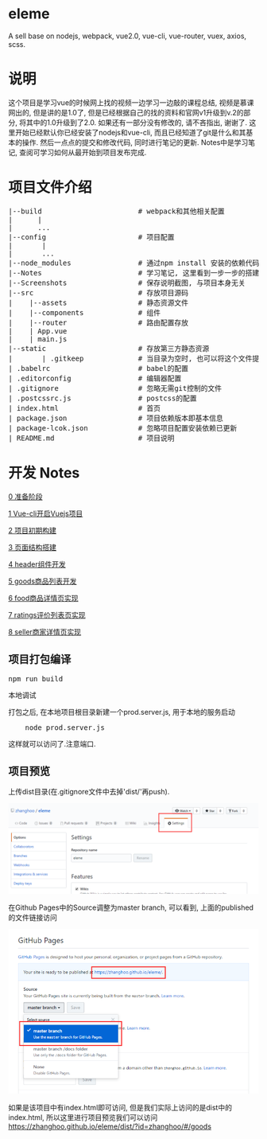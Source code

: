 # eleme
A sell base on nodejs, webpack, vue2.0, vue-cli, vue-router, vuex, axios, scss.

# 说明
这个项目是学习vue的时候网上找的视频一边学习一边敲的课程总结, 视频是慕课网出的, 但是讲的是1.0了, 但是已经根据自己的找的资料和官网v1升级到v.2的部分, 将其中的1.0升级到了2.0. 如果还有一部分没有修改的, 请不吝指出, 谢谢了.
这里开始已经默认你已经安装了nodejs和vue-cli, 而且已经知道了git是什么和其基本的操作. 然后一点点的提交和修改代码, 同时进行笔记的更新. Notes中是学习笔记, 查阅可学习如何从最开始到项目发布完成.

# 项目文件介绍
<pre>
|--build                       # webpack和其他相关配置
|      |
|      ...
|--config                      # 项目配置
|       |
|       ...
|--node_modules                # 通过npm install 安装的依赖代码库
|--Notes                       # 学习笔记, 这里看到一步一步的搭建完整项目的学习笔记 与项目本身无关
|--Screenshots                 # 保存说明截图, 与项目本身无关
|--src                         # 存放项目源码
|    |--assets                 # 静态资源文件
|    |--components             # 组件
|    |--router                 # 路由配置存放
|    | App.vue
|    | main.js
|--static                      # 存放第三方静态资源
|       | .gitkeep             # 当目录为空时, 也可以将这个文件提交到git仓库中
| .babelrc                     # babel的配置
| .editorconfig                # 编辑器配置
| .gitignore                   # 忽略无需git控制的文件
| .postcssrc.js                # postcss的配置
| index.html                   # 首页
| package.json                 # 项目依赖版本即基本信息
| package-lcok.json            # 忽略项目配置安装依赖已更新
| README.md                    # 项目说明
</pre>

# 开发 Notes
<p><a href="https://github.com/zhanghoo/eleme/blob/master/Notes/0.Ready.md" title="0 准备阶段">0 准备阶段</a></p>
<p><a href="https://github.com/zhanghoo/eleme/blob/master/Notes/1.Use%20vue-cli.md" title="1 Vue-cli开启Vuejs项目">1 Vue-cli开启Vuejs项目</a></p>
<p><a href="https://github.com/zhanghoo/eleme/blob/master/Notes/2.Infrastructure%20setup.md" title="2 项目初期构建">2 项目初期构建</a></p>
<p><a href="https://github.com/zhanghoo/eleme/blob/master/Notes/3.Build%20page%20structure.md" title="3 页面结构搭建">3 页面结构搭建</a></p>
<p><a href="https://github.com/zhanghoo/eleme/blob/master/Notes/4.header's%20component%20development.md" title="4 header组件开发">4 header组件开发</a></p>
<p><a href="https://github.com/zhanghoo/eleme/blob/master/Notes/5.good's%20list%20development.md" title="5 goods商品列表开发">5 goods商品列表开发</a></p>
<p><a href="https://github.com/zhanghoo/eleme/blob/master/Notes/6.food's%20detail%20development.md" title="6 food商品详情页实现">6 food商品详情页实现</a></p>
<p><a href="https://github.com/zhanghoo/eleme/blob/master/Notes/7.rating's%20list%20development.md" title="7 ratings评价列表页实现">7 ratings评价列表页实现</a></p>
<p><a href="https://github.com/zhanghoo/eleme/blob/master/Notes/8.seller's%20detail%20development.md" title="8 seller商家详情页实现">8 seller商家详情页实现</a></p>

## 项目打包编译
<pre>
npm run build
</pre>
<p>本地调试</p>
<p>打包之后, 在本地项目根目录新建一个prod.server.js, 用于本地的服务启动</p>
<pre>
	node prod.server.js
</pre>
<p>这样就可以访问了.注意端口.</p>

## 项目预览
<p>上传dist目录(在.gitignore文件中去掉'dist/'再push). </p>
<p><img src="https://github.com/zhanghoo/eleme/blob/master/Screenshots/20171020011.png" alt="settings"></p>
<p>在Github Pages中的Source调整为master branch, 可以看到, 上面的published 的文件链接访问</p>
<p><img src="https://github.com/zhanghoo/eleme/blob/master/Screenshots/20171020012.png" alt="Github Pages"></p>
<p>如果是该项目中有index.html即可访问, 但是我们实际上访问的是dist中的index.html, 所以这里进行项目预览我们可以访问<a href="https://zhanghoo.github.io/eleme/dist/?id=zhanghoo/#/goods" title="eleme 项目预览">https://zhanghoo.github.io/eleme/dist/?id=zhanghoo/#/goods</a></p>

